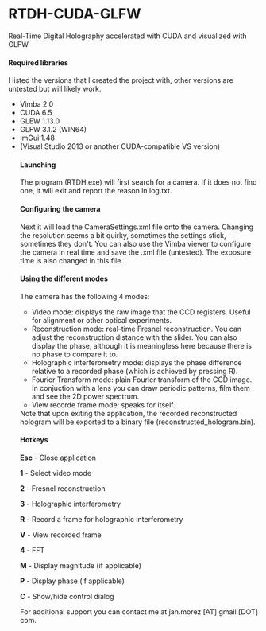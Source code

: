 # RTDH-CUDA-GLFW
Real-Time Digital Holography accelerated with CUDA and visualized with GLFW

<h4>Required libraries</h4>
<p>I listed the versions that I created the project with, other versions are untested but will likely work.</p>
<ul>
<li>Vimba 2.0</li>
<li>CUDA 6.5 </li>
<li>GLEW 1.13.0</li>
<li>GLFW 3.1.2 (WIN64)</li>
<li>ImGui 1.48</li>
<li>(Visual Studio 2013 or another CUDA-compatible VS version)</li>

<h4>Launching</h4>
The program (RTDH.exe) will first search for a camera. If it does not find one, it will exit and report the reason in log.txt. 

<h4>Configuring the camera</h4>
Next it will load the CameraSettings.xml file onto the camera. Changing the resolution seems a bit quirky, sometimes the settings stick, sometimes they don't. You can also use the Vimba viewer to configure the camera in real time and save the .xml file (untested). The exposure time is also changed in this file.

<h4>Using the different modes</h4>
The camera has the following 4 modes:
<ul>
<li>Video mode: displays the raw image that the CCD registers. Useful for alignment or other optical experiments.</li>
<li>Reconstruction mode: real-time Fresnel reconstruction. You can adjust the reconstruction distance with the slider. You can also display the phase, although it is meaningless here because there is no phase to compare it to.</li>
<li>Holographic interferometry mode: displays the phase difference relative to a recorded phase (which is achieved by pressing R).</li>
<li>Fourier Transform mode: plain Fourier transform of the CCD image. In conjuction with a lens you can draw periodic patterns, film them and see the 2D power spectrum.</li>
<li>View recorde frame mode: speaks for itself.</li>
</ul>
Note that upon exiting the application, the recorded reconstructed hologram will be exported to a binary file (reconstructed_hologram.bin). 

<h4>Hotkeys</h4>
<b>Esc</b> - Close application

<b>1</b> - Select video mode

<b>2</b> - Fresnel reconstruction

<b>3</b> - Holographic interferometry

<b>R</b> - Record a frame for holographic interferometry

<b>V</b> - View recorded frame

<b>4</b> - FFT

<b>M</b> - Display magnitude (if applicable)

<b>P</b> - Display phase (if applicable)

<b>C</b> - Show/hide control dialog

For additional support you can contact me at jan.morez [AT] gmail [DOT] com.
